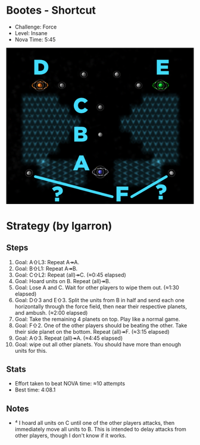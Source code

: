 # Bootes - Shortcut

- Challenge: Force
- Level: Insane
- Nova Time: 5:45

![Screenshot of level with labeled planets.](img/shortcut-planets.png)

# Strategy (by lgarron)

## Steps

1. Goal: A⇧L3: Repeat A↠A.
2. Goal: B⇧L1: Repeat A↠B.
3. Goal: C⇧L2: Repeat (all)↠C. (≈0:45 elapsed)
4. Goal: Hoard units on B. Repeat (all)↠B.
5. Goal: Lose A and C. Wait for other players to wipe them out. (≈1:30 elapsed)
6. Goal: D⇧3 and E⇧3. Split the units from B in half and send each one horizontally through the force field, then near their respective planets, and ambush. (≈2:00 elapsed)
7. Goal: Take the remaining 4 planets on top. Play like a normal game.
8. Goal: F⇧2. One of the other players should be beating the other. Take their side planet on the bottom. Repeat (all)↠F. (≈3:15 elapsed)
9. Goal: A⇧3. Repeat (all)↠A. (≈4:45 elapsed)
10. Goal: wipe out all other planets. You should have more than enough units for this.

## Stats

- Effort taken to beat NOVA time: ≈10 attempts
- Best time: 4:08.1

## Notes

- ⁴ I hoard all units on C until one of the other players attacks, then immediately move all units to B. This is intended to delay attacks from other players, though I don't know if it works.
